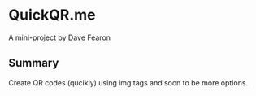 #  QuickQR.me

A mini-project by Dave Fearon

## Summary
Create QR codes (qucikly) using img tags and soon to be more options.